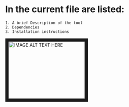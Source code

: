 <h1>In the current file are listed:</h1>
	
	1. A brief Description of the tool
	2. Dependencies
	3. Installation instructions


<a href="http://www.youtube.com/watch?feature=player_embedded&v=LhuIjNSg7Gg
" target="_blank"><img src="http://img.youtube.com/vi/LhuIjNSg7Gg/0.jpg"
alt="IMAGE ALT TEXT HERE" width="240" height="180" border="10" /></a>
